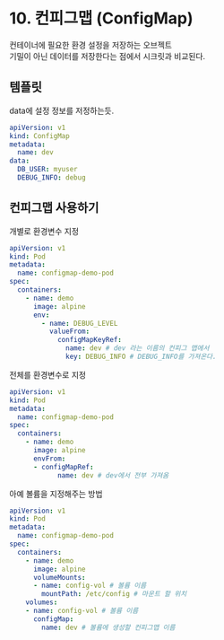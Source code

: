 # 10. 컨피그맵 (ConfigMap)
컨테이너에 필요한 환경 설정을 저장하는 오브젝트  
기밀이 아닌 데이터를 저장한다는 점에서 시크릿과 비교된다.

## 템플릿

data에 설정 정보를 저정하는듯.

```yaml
apiVersion: v1
kind: ConfigMap
metadata:
  name: dev
data:
  DB_USER: myuser
  DEBUG_INFO: debug
```

## 컨피그맵 사용하기
개별로 환경변수 지정
```yaml
apiVersion: v1
kind: Pod
metadata:
  name: configmap-demo-pod
spec:
  containers:
    - name: demo
      image: alpine
      env:
        - name: DEBUG_LEVEL
          valueFrom:
            configMapKeyRef:
              name: dev # dev 라는 이름의 컨피그 맵에서
              key: DEBUG_INFO # DEBUG_INFO를 가져온다.
```

전체를 환경변수로 지정
```yaml
apiVersion: v1
kind: Pod
metadata:
  name: configmap-demo-pod
spec:
  containers:
    - name: demo
      image: alpine
      envFrom:
      - configMapRef:
            name: dev # dev에서 전부 가져옴
```

아예 볼륨을 지정해주는 방법
```yaml
apiVersion: v1
kind: Pod
metadata:
  name: configmap-demo-pod
spec:
  containers:
    - name: demo
      image: alpine
      volumeMounts:
      - name: config-vol # 볼륨 이름
        mountPath: /etc/config # 마운트 할 위치
    volumes:   
    - name: config-vol # 볼륨 이름
      configMap:
        name: dev # 볼륨에 생성할 컨피그맵 이름
```

